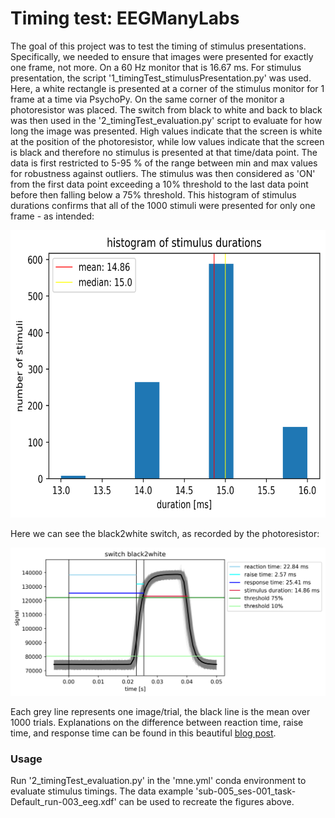 # **Timing test: EEGManyLabs**
The goal of this project was to test the timing of stimulus presentations. Specifically, we needed to ensure that images were presented for exactly one frame, not more. On a 60 Hz monitor that is 16.67 ms. For stimulus presentation, the script '1_timingTest_stimulusPresentation.py' was used. Here, a white rectangle is presented at a corner of the stimulus monitor for 1 frame at a time via PsychoPy. On the same corner of the monitor a photoresistor was placed. The switch from black to white and back to black was then used in the '2_timingTest_evaluation.py' script to evaluate for how long the image was presented. High values indicate that the screen is white at the position of the photoresistor, while low values indicate that the screen is black and therefore no stimulus is presented at that time/data point. The data is first restricted to 5-95 % of the range between min and max values for robustness against outliers. The stimulus was then considered as 'ON' from the first data point exceeding a 10% threshold to the last data point before then falling below a 75% threshold.
This histogram of stimulus durations confirms that all of the 1000 stimuli were presented for only one frame - as intended:

<img src="./histogram_stimDur.png" alt="histogram_stimDur" width="600" height="460"/>

Here we can see the black2white switch, as recorded by the photoresistor:

![switch_black2white](switch_black2white.png)

Each grey line represents one image/trial, the black line is the mean over 1000 trials. Explanations on the difference between reaction time, raise time, and response time can be found in this beautiful [blog post](https://benediktehinger.de/blog/science/latency-measurements-in-a-vision-lab/).

### Usage

Run '2_timingTest_evaluation.py' in the 'mne.yml' conda environment to evaluate stimulus timings. The data example 'sub-005_ses-001_task-Default_run-003_eeg.xdf' can be used to recreate the figures above.
